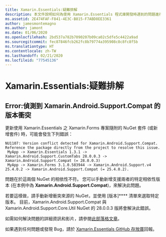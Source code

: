 ```yaml
---
title: Xamarin.Essentials:疑難排解
description: 本文件說明如何為使用 Xamarin.Essentials 程式庫開發時遇到的問題進行疑難排解。
ms.assetid: 2E474FAF-F841-4E3C-B815-F7ABD8EE3361
author: jamesmontemagno
ms.author: jamont
ms.date: 01/06/2020
ms.openlocfilehash: 2bd537a782b7090207b09ca02c5dfe5c4422a9ad
ms.sourcegitcommit: fec87846fcb262fc8b79774a395908c8c8fc8f5b
ms.translationtype: HT
ms.contentlocale: zh-TW
ms.lasthandoff: 02/21/2020
ms.locfileid: "77545136"
---
```

# <a name="xamarinessentials-troubleshooting"></a>Xamarin.Essentials:疑難排解

## <a name="error-version-conflict-detected-for-xamarinandroidsupportcompat"></a>Error:偵測到 Xamarin.Android.Support.Compat 的版本衝突

更新使用 Xamarin.Essentials 之 Xamarin.Forms 專案隨附的 NuGet 套件 (或新增套件) 時，可能會發生下列錯誤：

```error
NU1107: Version conflict detected for Xamarin.Android.Support.Compat. Reference the package directly from the project to resolve this issue. 
 MyApp -> Xamarin.Essentials 1.3.1 -> Xamarin.Android.Support.CustomTabs 28.0.0.3 -> Xamarin.Android.Support.Compat (= 28.0.0.3) 
 MyApp -> Xamarin.Forms 3.1.0.583944 -> Xamarin.Android.Support.v4 25.4.0.2 -> Xamarin.Android.Support.Compat (= 25.4.0.2).
```

問題在於這兩個 NuGet 的相依性不符。 您可以手動新增支援兩者的特定相依性版本 (在本例中為 **Xamarin.Android.Support.Compat**)，來解決此問題。

若要這樣做，請手動新增衝突來源的 NuGet，並使用 [版本]**** 清單來選取特定版本。 目前，Xamarin.Android.Support.Compat 與 Xamarin.Android.Support.Core.Util NuGet 的 28.0.0.3 版將會解決此錯誤。

如需如何解決問題的詳細資訊和影片，請參閱[此部落格文章](https://redth.codes/how-to-fix-the-dreaded-version-conflict-nuget-error-in-your-xamarin-android-projects/)。

如果遇到任何問題或發現 Bug，請於 [Xamarin.Essentials GitHub 存放庫](https://github.com/xamarin/Essentials)回報。
